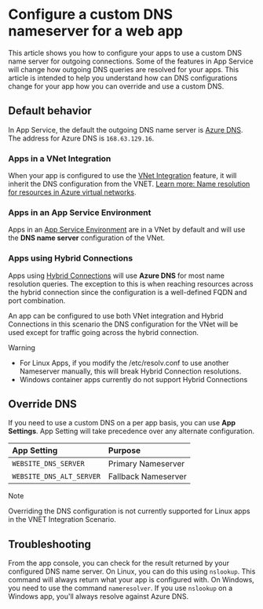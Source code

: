 # Configure a custom DNS nameserver for a web app

This article shows you how to configure your apps to use a custom DNS name server for outgoing connections. Some of the features in App Service will change how outgoing DNS queries are resolved for your apps. This article is intended to help you understand how can DNS configurations change for your app how you can override and use a custom DNS.

## Default behavior

In App Service, the default the outgoing DNS name server is [Azure DNS](https://azure.microsoft.com/services/dns/). The address for Azure DNS is `168.63.129.16`.

### Apps in a VNet Integration

 When your app is configured to use the [VNet Integration](https://docs.microsoft.com/azure/app-service/web-sites-integrate-with-vnet) feature, it will inherit the DNS configuration from the VNET. [Learn more: Name resolution for resources in Azure virtual networks](https://docs.microsoft.com/azure/virtual-network/virtual-networks-name-resolution-for-vms-and-role-instances).
  
### Apps in an App Service Environment

Apps in an [App Service Environment](https://docs.microsoft.com/azure/app-service/environment/intro) are in a VNet by default and will use the **DNS name server** configuration of the VNet.

### Apps using Hybrid Connections

Apps using [Hybrid Connections](https://docs.microsoft.com/azure/app-service/app-service-hybrid-connections) will use **Azure DNS** for most name resolution queries. The exception to this is when reaching resources across the hybrid connection since the configuration is a well-defined FQDN and port combination.

An app can be configured to use both VNet integration and Hybrid Connections in this scenario the DNS configuration for the VNet will be used except for traffic going across the hybrid connection.

> [!Warning]
>
> - For Linux Apps, if you modify the /etc/resolv.conf to use another Nameserver manually, this will break Hybrid Connection resolutions.
> - Windows container apps currently do not support Hybrid Connections
>

## Override DNS

If you need to use a custom DNS on a per app basis, you can use **App Settings**. App Setting will take precedence over any alternate configuration.

|App Setting| Purpose |
|:--|:--|
|`WEBSITE_DNS_SERVER`|Primary Nameserver|
|`WEBSITE_DNS_ALT_SERVER`|Fallback Nameserver|

> [!Note]
> Overriding the DNS configuration is not currently supported for Linux apps in the VNET Integration Scenario.

## Troubleshooting

From the app console, you can check for the result returned by your configured DNS name server. On Linux, you can do this using `nslookup`. This command will always return what your app is configured with. On Windows, you need to use the command `nameresolver`. If you use `nslookup` on a Windows app, you'll always resolve against Azure DNS.

